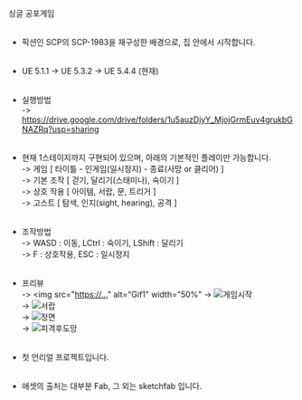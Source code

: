 싱글 공포게임<br><br>

- 픽션인 SCP의 SCP-1983을 재구성한 배경으로, 집 안에서 시작합니다.<br><br>

- UE 5.1.1 -> UE 5.3.2 -> UE 5.4.4 (현재)<br><br>

- 실행방법<br>
	-> https://drive.google.com/drive/folders/1u5auzDjyY_MjojGrmEuv4grukbGNAZRq?usp=sharing<br><br>

- 현재 1스테이지까지 구현되어 있으며, 아래의 기본적인 플레이만 가능합니다.<br>
    -> 게임 [ 타이틀 - 인게임(일시정지) - 종료(사망 or 클리어) ]<br>
    -> 기본 조작 [ 걷기, 달리기(스태미나), 숙이기 ]<br>
    -> 상호 작용 [ 아이템, 서랍, 문, 트리거 ]<br>
    -> 고스트 [ 탐색, 인지(sight, hearing), 공격 ]<br><br>
	
- 조작방법<br>
	-> WASD : 이동, LCtrl : 숙이기, LShift : 달리기<br>
	-> F : 상호작용, ESC : 일시정지<br><br>

- 프리뷰<br>
	-> <img src="[https://...](https://github.com/user-attachments/assets/bd2bd75f-d24c-4fd5-a075-8399f6eb7300)" alt="Gif1" width="50%"
	-> ![게임시작](https://github.com/user-attachments/assets/bd2bd75f-d24c-4fd5-a075-8399f6eb7300)<br>
 	-> ![서랍](https://github.com/user-attachments/assets/3469f01b-d25a-4738-abb6-9f46c3661995)<br>
  	-> ![정면](https://github.com/user-attachments/assets/cb1401e9-499a-44c7-892e-1d381c105fea)<br>
  	-> ![피격후도망](https://github.com/user-attachments/assets/01924012-172c-44e0-982f-5ac0bb5850b2)<br><br>

- 첫 언리얼 프로젝트입니다.<br><br>

- 애셋의 출처는 대부분 Fab, 그 외는 sketchfab 입니다.
